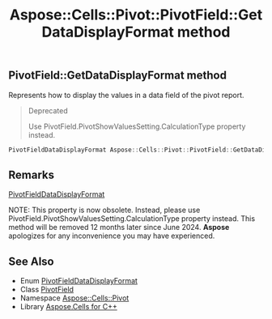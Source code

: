 ﻿---
title: Aspose::Cells::Pivot::PivotField::GetDataDisplayFormat method
linktitle: GetDataDisplayFormat
second_title: Aspose.Cells for C++ API Reference
description: 'Aspose::Cells::Pivot::PivotField::GetDataDisplayFormat method. Represents how to display the values in a data field of the pivot report in C++.'
type: docs
weight: 6600
url: /cpp/aspose.cells.pivot/pivotfield/getdatadisplayformat/
---
## PivotField::GetDataDisplayFormat method


Represents how to display the values in a data field of the pivot report.


>Deprecated
>
>Use PivotField.PivotShowValuesSetting.CalculationType property instead. 
```cpp
PivotFieldDataDisplayFormat Aspose::Cells::Pivot::PivotField::GetDataDisplayFormat()
```

## Remarks


[PivotFieldDataDisplayFormat](../../pivotfielddatadisplayformat/)

NOTE: This property is now obsolete. Instead, please use PivotField.PivotShowValuesSetting.CalculationType property instead. This method will be removed 12 months later since June 2024. **Aspose** apologizes for any inconvenience you may have experienced. 


## See Also

* Enum [PivotFieldDataDisplayFormat](../../pivotfielddatadisplayformat/)
* Class [PivotField](../)
* Namespace [Aspose::Cells::Pivot](../../)
* Library [Aspose.Cells for C++](../../../)
